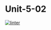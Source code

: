 # Unit-5-02
 [![linter](https://github.com/hass0n3/unit-5-02/workflows/linter/badge.svg)](https://github.com/marketplace/actions/super-linter)       
